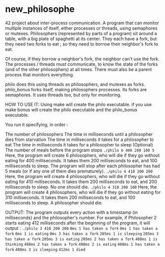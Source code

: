 # new_philosophe

42 project about inter-process communication. A program that can monitor multiple instances of itself, either processes or threads, using semaphores or mutexes.
Philosophers (represented by parts of a program) sit around a table, with a big plate of spaghetti at its center. They each have a fork, but they need two forks to eat ; so they need to borrow their neighbor's fork to eat.

Of course, if they borrow a neighbor's fork, the neighbor can't use the fork. The processes / threads must communicate, to know the state of the forks (and of the other philosophers) at all times. There must also be a parent process that monitors everything.

philo does this using threads as philosophers, and mutexes as forks.
philo_bonus forks itself, making philosophers processes. Its forks are semaphores. It uses threads too, but only for monitoring.

HOW TO USE IT:
Using make will create the philo executable. if you use make bonus will create the philo executable and the philo_bonus executable.

You run it specifying, in order :

The number of philosophers
The time in milliseconds until a philosopher dies from starvation
The time in milliseconds it takes for a philosopher to eat
The time in milliseconds it takes for a philosopher to sleep
(Optional) The number of meals before the program stops
`./philo 6 400 200 100 5`
Here, the program will create 6 philosophers, who will die if they go without eating for 400 milliseconds. It takes them 200 milliseconds to eat, and 100 milliseconds to sleep. The program will stop after each philosopher has had 5 meals (or if any one of them dies prematurely).
`./philo 4 410 200 200`
Here, the program will create 4 philosophers, who will die if they go without eating for 410 milliseconds. It takes them 200 milliseconds to eat, and 200 milliseconds to sleep. No one should die.
`./philo 4 310 200 100`
Here, the program will create 4 philosophers, who will die if they go without eating for 310 milliseconds. It takes them 200 milliseconds to eat, and 100 milliseconds to sleep. A philosopher should die.


OUTPUT:
The program outputs every action with a timestamp (in milliseconds) and the philosopher's number. For example, if Philosopher 2 starts eating 412 milliseconds after the beginning of the program, it will output :
`./philo 3 410 200 200`
`0ms 1 has taken a fork`
`0ms 1 has taken a fork`
`0ms 1 is eating`
`0ms 3 has taken a fork`
`205ms 1 is sleeping`
`205ms 3 has taken a fork`
`205ms 3 is eating`
`205ms 2 has taken a fork`
`408ms 1 is thinking`
`408ms 2 has taken a fork`
`408ms 2 is eating`
`408ms 1 has taken a fork`
`408ms 3 is sleeping`
`412ms 1 died`


